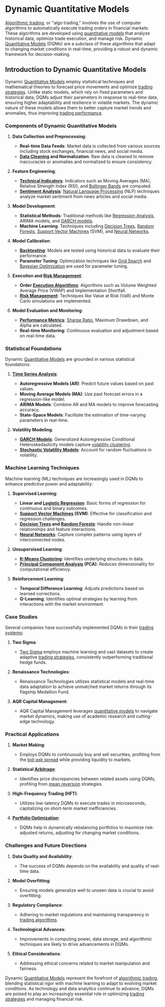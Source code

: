# Dynamic Quantitative Models

[Algorithmic trading](../a/algorithmic_trading.md), or "algo trading," involves the use of computer algorithms to automatically execute trading orders in financial markets. These algorithms are developed using [quantitative models](../q/quantitative_models.md) that analyze historical data, optimize trade execution, and manage risk. Dynamic [Quantitative Models](../q/quantitative_models.md) (DQMs) are a subclass of these algorithms that adapt to changing market conditions in real-time, providing a robust and dynamic framework for decision-making.

## Introduction to Dynamic Quantitative Models

Dynamic [Quantitative Models](../q/quantitative_models.md) employ statistical techniques and mathematical theories to forecast price movements and optimize [trading strategies](../t/trading_strategies.md). Unlike static models, which rely on fixed parameters and historical data, DQMs adjust their parameters in response to real-time data, ensuring higher adaptability and resilience in volatile markets. The dynamic nature of these models allows them to better capture market trends and anomalies, thus improving [trading performance](../t/trading_performance.md).

### Components of Dynamic Quantitative Models

1. **Data Collection and Preprocessing**:
    - **Real-time Data Feeds**: Market data is collected from various sources including stock exchanges, financial news, and social media.
    - **[Data Cleaning](../d/data_cleaning.md) and Normalization**: Raw data is cleaned to remove inaccuracies or anomalies and normalized to ensure consistency.

2. **Feature Engineering**:
    - **[Technical Indicators](../t/technical_indicators.md)**: Indicators such as Moving Averages (MA), Relative Strength Index (RSI), and [Bollinger Bands](../b/bollinger_bands.md) are computed.
    - **[Sentiment Analysis](../s/sentiment_analysis.md)**: [Natural Language Processing](../n/natural_language_processing_(nlp)_in_trading.md) (NLP) techniques analyze market sentiment from news articles and social media.

3. **Model Development**:
    - **Statistical Methods**: Traditional methods like [Regression Analysis](../r/regression_analysis.md), ARIMA models, and [GARCH models](../g/garch_models.md).
    - **Machine Learning**: Techniques including [Decision Trees](../d/decision_trees.md), [Random Forests](../r/random_forests_in_trading.md), [Support Vector Machines](../s/support_vector_machines_in_trading.md) (SVM), and [Neural Networks](../n/neural_networks_in_trading.md).

4. **Model Calibration**:
    - **[Backtesting](../b/backtesting.md)**: Models are tested using historical data to evaluate their performance.
    - **Parameter Tuning**: Optimization techniques like [Grid Search](../g/grid_search_in_trading.md) and [Bayesian Optimization](../b/bayesian_optimization.md) are used for parameter tuning.

5. **Execution and [Risk Management](../r/risk_management.md)**:
    - **Order [Execution Algorithms](../e/execution_algorithms.md)**: Algorithms such as Volume Weighted Average Price (VWAP) and Implementation Shortfall.
    - **[Risk Management](../r/risk_management.md)**: Techniques like Value at Risk (VaR) and Monte Carlo simulations are implemented.

6. **Model Evaluation and Monitoring**:
    - **[Performance Metrics](../p/performance_metrics.md)**: [Sharpe Ratio](../s/sharpe_ratio.md), Maximum Drawdown, and Alpha are calculated.
    - **Real-time Monitoring**: Continuous evaluation and adjustment based on real-time data.

### Statistical Foundations

Dynamic [Quantitative Models](../q/quantitative_models.md) are grounded in various statistical foundations:

1. **[Time Series Analysis](../t/time_series_analysis.md)**:
    - **Autoregressive Models (AR)**: Predict future values based on past values.
    - **Moving Average Models (MA)**: Use past forecast errors in a regression-like model.
    - **ARIMA Models**: Combine AR and MA models to improve forecasting accuracy.
    - **State-Space Models**: Facilitate the estimation of time-varying parameters in real-time.

2. **Volatility Modeling**:
    - **[GARCH Models](../g/garch_models.md)**: Generalized Autoregressive Conditional Heteroskedasticity models capture [volatility clustering](../v/volatility_clustering.md).
    - **[Stochastic Volatility Models](../s/stochastic_volatility_models.md)**: Account for random fluctuations in volatility.

### Machine Learning Techniques

Machine learning (ML) techniques are increasingly used in DQMs to enhance predictive power and adaptability:

1. **Supervised Learning**:
    - **Linear and [Logistic Regression](../l/logistic_regression_in_trading.md)**: Basic forms of regression for continuous and binary outcomes.
    - **[Support Vector Machines](../s/support_vector_machines_in_trading.md) (SVM)**: Effective for classification and regression challenges.
    - **[Decision Trees](../d/decision_trees.md) and [Random Forests](../r/random_forests_in_trading.md)**: Handle non-linear relationships and feature interactions.
    - **[Neural Networks](../n/neural_networks_in_trading.md)**: Capture complex patterns using layers of interconnected nodes.

2. **Unsupervised Learning**:
    - **[K-Means Clustering](../k/k-means_clustering_in_trading.md)**: Identifies underlying structures in data.
    - **[Principal Component Analysis](../p/principal_component_analysis_(pca).md) (PCA)**: Reduces dimensionality for computational efficiency.

3. **Reinforcement Learning**:
    - **Temporal Difference Learning**: Adjusts predictions based on learned corrections.
    - **Q-Learning**: Identifies optimal strategies by learning from interactions with the market environment.

### Case Studies

Several companies have successfully implemented DQMs in their [trading systems](../t/trading_systems.md):

1. **Two Sigma**:
    - [Two Sigma](https://www.twosigma.com/) employs machine learning and vast datasets to create adaptive [trading strategies](../t/trading_strategies.md), consistently outperforming traditional hedge funds.

2. **Renaissance Technologies**:
    - Renaissance Technologies utilizes statistical models and real-time data adaptation to achieve unmatched market returns through its flagship Medallion Fund.

3. **AQR Capital Management**:
    - AQR Capital Management leverages [quantitative models](../q/quantitative_models.md) to navigate market dynamics, making use of academic research and cutting-edge technology.

### Practical Applications

1. **Market Making**:
    - Employs DQMs to continuously buy and sell securities, profiting from the [bid-ask spread](../b/bid-ask_spread.md) while providing liquidity to markets.

2. **Statistical [Arbitrage](../a/arbitrage.md)**:
    - Identifies price discrepancies between related assets using DQMs, profiting from [mean reversion](../m/mean_reversion.md) strategies.

3. **High-Frequency Trading (HFT)**:
    - Utilizes low-latency DQMs to execute trades in microseconds, capitalizing on short-term market inefficiencies.

4. **[Portfolio Optimization](../p/portfolio_optimization.md)**:
    - DQMs help in dynamically rebalancing portfolios to maximize risk-adjusted returns, adjusting for changing market conditions.

### Challenges and Future Directions

1. **Data Quality and Availability**:
    - The success of DQMs depends on the availability and quality of real-time data.

2. **Model Overfitting**:
    - Ensuring models generalize well to unseen data is crucial to avoid overfitting.

3. **Regulatory Compliance**:
    - Adhering to market regulations and maintaining transparency in [trading algorithms](../t/trading_algorithms.md).

4. **Technological Advances**:
    - Improvements in computing power, data storage, and algorithmic techniques are likely to drive advancements in DQMs.

5. **Ethical Considerations**:
    - Addressing ethical concerns related to market manipulation and fairness.

Dynamic [Quantitative Models](../q/quantitative_models.md) represent the forefront of [algorithmic trading](../a/algorithmic_trading.md), blending statistical rigor with machine learning to adapt to evolving market conditions. As technology and data analytics continue to advance, DQMs are poised to play an increasingly essential role in optimizing [trading strategies](../t/trading_strategies.md) and managing financial risk.